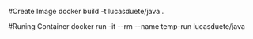 #Create Image
docker build -t lucasduete/java .

#Runing Container
docker run -it --rm --name temp-run lucasduete/java
